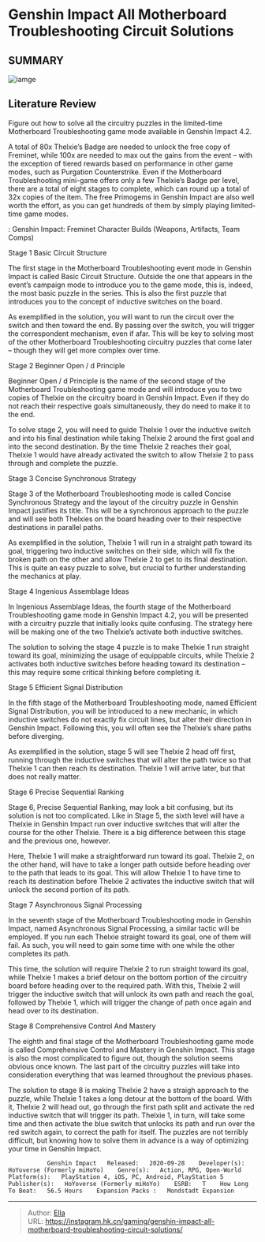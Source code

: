 # Genshin Impact All Motherboard Troubleshooting Circuit Solutions


## SUMMARY 

![iamge](https://static1.srcdn.com/wordpress/wp-content/uploads/2023/11/genshin-impact-all-motherboard-troubleshooting-circuit-solutions.jpg)

## Literature Review

Figure out how to solve all the circuitry puzzles in the limited-time Motherboard Troubleshooting game mode available in Genshin Impact 4.2.





A total of 80x Thelxie’s Badge are needed to unlock the free copy of Freminet, while 100x are needed to max out the gains from the event – with the exception of tiered rewards based on performance in other game modes, such as Purgation Counterstrike. Even if the Motherboard Troubleshooting mini-game offers only a few Thelxie’s Badge per level, there are a total of eight stages to complete, which can round up a total of 32x copies of the item. The free Primogems in Genshin Impact are also well worth the effort, as you can get hundreds of them by simply playing limited-time game modes.




 : Genshin Impact: Freminet Character Builds (Weapons, Artifacts, Team Comps)


 Stage 1 
Basic Circuit Structure
         

The first stage in the Motherboard Troubleshooting event mode in Genshin Impact is called Basic Circuit Structure. Outside the one that appears in the event’s campaign mode to introduce you to the game mode, this is, indeed, the most basic puzzle in the series. This is also the first puzzle that introduces you to the concept of inductive switches on the board.

          

As exemplified in the solution, you will want to run the circuit over the switch and then toward the end. By passing over the switch, you will trigger the correspondent mechanism, even if afar. This will be key to solving most of the other Motherboard Troubleshooting circuitry puzzles that come later – though they will get more complex over time.






 Stage 2 
Beginner Open /  d Principle
          

Beginner Open /  d Principle is the name of the second stage of the Motherboard Troubleshooting game mode and will introduce you to two copies of Thelxie on the circuitry board in Genshin Impact. Even if they do not reach their respective goals simultaneously, they do need to make it to the end.

          

To solve stage 2, you will need to guide Thelxie 1 over the inductive switch and into his final destination while taking Thelxie 2 around the first goal and into the second destination. By the time Thelxie 2 reaches their goal, Thelxie 1 would have already activated the switch to allow Thelxie 2 to pass through and complete the puzzle.






 Stage 3 
Concise Synchronous Strategy
          

Stage 3 of the Motherboard Troubleshooting mode is called Concise Synchronous Strategy and the layout of the circuitry puzzle in Genshin Impact justifies its title. This will be a synchronous approach to the puzzle and will see both Thelxies on the board heading over to their respective destinations in parallel paths.

          

As exemplified in the solution, Thelxie 1 will run in a straight path toward its goal, triggering two inductive switches on their side, which will fix the broken path on the other and allow Thelxie 2 to get to its final destination. This is quite an easy puzzle to solve, but crucial to further understanding the mechanics at play.






 Stage 4 
Ingenious Assemblage Ideas
          

In Ingenious Assemblage Ideas, the fourth stage of the Motherboard Troubleshooting game mode in Genshin Impact 4.2, you will be presented with a circuitry puzzle that initially looks quite confusing. The strategy here will be making one of the two Thelxie’s activate both inductive switches.

          

The solution to solving the stage 4 puzzle is to make Thelxie 1 run straight toward its goal, minimizing the usage of equippable circuits, while Thelxie 2 activates both inductive switches before heading toward its destination – this may require some critical thinking before completing it.






 Stage 5 
Efficient Signal Distribution
         

In the fifth stage of the Motherboard Troubleshooting mode, named Efficient Signal Distribution, you will be introduced to a new mechanic, in which inductive switches do not exactly fix circuit lines, but alter their direction in Genshin Impact. Following this, you will often see the Thelxie’s share paths before diverging.

          

As exemplified in the solution, stage 5 will see Thelxie 2 head off first, running through the inductive switches that will alter the path twice so that Thelxie 1 can then reach its destination. Thelxie 1 will arrive later, but that does not really matter.






 Stage 6 
Precise Sequential Ranking
          

Stage 6, Precise Sequential Ranking, may look a bit confusing, but its solution is not too complicated. Like in Stage 5, the sixth level will have a Thelxie in Genshin Impact run over inductive switches that will alter the course for the other Thelxie. There is a big difference between this stage and the previous one, however.

          

Here, Thelxie 1 will make a straightforward run toward its goal. Thelxie 2, on the other hand, will have to take a longer path outside before heading over to the path that leads to its goal. This will allow Thelxie 1 to have time to reach its destination before Thelxie 2 activates the inductive switch that will unlock the second portion of its path.






 Stage 7 
Asynchronous Signal Processing
          

In the seventh stage of the Motherboard Troubleshooting mode in Genshin Impact, named Asynchronous Signal Processing, a similar tactic will be employed. If you run each Thelxie straight toward its goal, one of them will fail. As such, you will need to gain some time with one while the other completes its path.

          

This time, the solution will require Thelxie 2 to run straight toward its goal, while Thelxie 1 makes a brief detour on the bottom portion of the circuitry board before heading over to the required path. With this, Thelxie 2 will trigger the inductive switch that will unlock its own path and reach the goal, followed by Thelxie 1, which will trigger the change of path once again and head over to its destination.






 Stage 8 
Comprehensive Control And Mastery
         

The eighth and final stage of the Motherboard Troubleshooting game mode is called Comprehensive Control and Mastery in Genshin Impact. This stage is also the most complicated to figure out, though the solution seems obvious once known. The last part of the circuitry puzzles will take into consideration everything that was learned throughout the previous phases.

          

The solution to stage 8 is making Thelxie 2 have a straigh approach to the puzzle, while Thelxie 1 takes a long detour at the bottom of the board. With it, Thelxie 2 will head out, go through the first path split and activate the red inductive switch that will trigger its path. Thelxie 1, in turn, will take some time and then activate the blue switch that unlocks its path and run over the red switch again, to correct the path for itself. The puzzles are not terribly difficult, but knowing how to solve them in advance is a way of optimizing your time in Genshin Impact.




               Genshin Impact   Released:   2020-09-28    Developer(s):   HoYoverse (Formerly miHoYo)    Genre(s):   Action, RPG, Open-World    Platform(s):   PlayStation 4, iOS, PC, Android, PlayStation 5    Publisher(s):   HoYoverse (Formerly miHoYo)    ESRB:   T    How Long To Beat:   56.5 Hours    Expansion Packs :   Mondstadt Expansion      

---

> Author: [Ella](https://instagram.hk.cn/)  
> URL: https://instagram.hk.cn/gaming/genshin-impact-all-motherboard-troubleshooting-circuit-solutions/  

